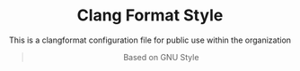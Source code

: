 <div align="center">

# Clang Format Style

This is a clangformat configuration file for public use within the organization
> Based on GNU Style

</div>